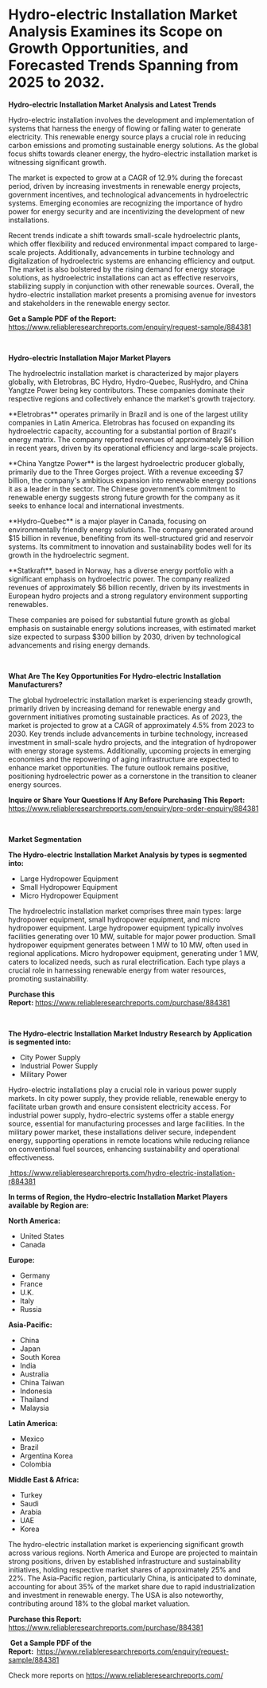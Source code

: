 <p><h1>Hydro-electric Installation Market Analysis Examines its Scope on Growth Opportunities, and Forecasted Trends Spanning from 2025 to 2032.</h1></p><p><strong>Hydro-electric Installation Market Analysis and Latest Trends</strong></p>
<p><p>Hydro-electric installation involves the development and implementation of systems that harness the energy of flowing or falling water to generate electricity. This renewable energy source plays a crucial role in reducing carbon emissions and promoting sustainable energy solutions. As the global focus shifts towards cleaner energy, the hydro-electric installation market is witnessing significant growth.</p><p>The market is expected to grow at a CAGR of 12.9% during the forecast period, driven by increasing investments in renewable energy projects, government incentives, and technological advancements in hydroelectric systems. Emerging economies are recognizing the importance of hydro power for energy security and are incentivizing the development of new installations. </p><p>Recent trends indicate a shift towards small-scale hydroelectric plants, which offer flexibility and reduced environmental impact compared to large-scale projects. Additionally, advancements in turbine technology and digitalization of hydroelectric systems are enhancing efficiency and output. The market is also bolstered by the rising demand for energy storage solutions, as hydroelectric installations can act as effective reservoirs, stabilizing supply in conjunction with other renewable sources. Overall, the hydro-electric installation market presents a promising avenue for investors and stakeholders in the renewable energy sector.</p></p>
<p><strong>Get a Sample PDF of the Report:&nbsp;</strong> <a href="https://www.reliableresearchreports.com/enquiry/request-sample/884381?utm_campaign=2784&utm_medium=2&utm_source=Github&utm_content=ia&utm_term=25022025&utm_id=hydro-electric-installation">https://www.reliableresearchreports.com/enquiry/request-sample/884381</a></p>
<p>&nbsp;</p>
<p><strong>Hydro-electric Installation Major Market Players</strong></p>
<p><p>The hydroelectric installation market is characterized by major players globally, with Eletrobras, BC Hydro, Hydro-Quebec, RusHydro, and China Yangtze Power being key contributors. These companies dominate their respective regions and collectively enhance the market's growth trajectory.</p><p>**Eletrobras** operates primarily in Brazil and is one of the largest utility companies in Latin America. Eletrobras has focused on expanding its hydroelectric capacity, accounting for a substantial portion of Brazil's energy matrix. The company reported revenues of approximately $6 billion in recent years, driven by its operational efficiency and large-scale projects.</p><p>**China Yangtze Power** is the largest hydroelectric producer globally, primarily due to the Three Gorges project. With a revenue exceeding $7 billion, the company's ambitious expansion into renewable energy positions it as a leader in the sector. The Chinese government’s commitment to renewable energy suggests strong future growth for the company as it seeks to enhance local and international investments.</p><p>**Hydro-Quebec** is a major player in Canada, focusing on environmentally friendly energy solutions. The company generated around $15 billion in revenue, benefiting from its well-structured grid and reservoir systems. Its commitment to innovation and sustainability bodes well for its growth in the hydroelectric segment.</p><p>**Statkraft**, based in Norway, has a diverse energy portfolio with a significant emphasis on hydroelectric power. The company realized revenues of approximately $6 billion recently, driven by its investments in European hydro projects and a strong regulatory environment supporting renewables.</p><p>These companies are poised for substantial future growth as global emphasis on sustainable energy solutions increases, with estimated market size expected to surpass $300 billion by 2030, driven by technological advancements and rising energy demands.</p></p>
<p>&nbsp;</p>
<p><strong>What Are The Key Opportunities For Hydro-electric Installation Manufacturers?</strong></p>
<p><p>The global hydroelectric installation market is experiencing steady growth, primarily driven by increasing demand for renewable energy and government initiatives promoting sustainable practices. As of 2023, the market is projected to grow at a CAGR of approximately 4.5% from 2023 to 2030. Key trends include advancements in turbine technology, increased investment in small-scale hydro projects, and the integration of hydropower with energy storage systems. Additionally, upcoming projects in emerging economies and the repowering of aging infrastructure are expected to enhance market opportunities. The future outlook remains positive, positioning hydroelectric power as a cornerstone in the transition to cleaner energy sources.</p></p>
<p><strong>Inquire or Share Your Questions If Any Before Purchasing This Report:</strong> <a href="https://www.reliableresearchreports.com/enquiry/pre-order-enquiry/884381?utm_campaign=2784&utm_medium=2&utm_source=Github&utm_content=ia&utm_term=25022025&utm_id=hydro-electric-installation">https://www.reliableresearchreports.com/enquiry/pre-order-enquiry/884381</a></p>
<p>&nbsp;</p>
<p><strong>Market Segmentation</strong></p>
<p><strong>The Hydro-electric Installation Market Analysis by types is segmented into:</strong></p>
<p><ul><li>Large Hydropower Equipment</li><li>Small Hydropower Equipment</li><li>Micro Hydropower Equipment</li></ul></p>
<p><p>The hydroelectric installation market comprises three main types: large hydropower equipment, small hydropower equipment, and micro hydropower equipment. Large hydropower equipment typically involves facilities generating over 10 MW, suitable for major power production. Small hydropower equipment generates between 1 MW to 10 MW, often used in regional applications. Micro hydropower equipment, generating under 1 MW, caters to localized needs, such as rural electrification. Each type plays a crucial role in harnessing renewable energy from water resources, promoting sustainability.</p></p>
<p><strong>Purchase this Report:&nbsp;</strong><a href="https://www.reliableresearchreports.com/purchase/884381?utm_campaign=2784&utm_medium=2&utm_source=Github&utm_content=ia&utm_term=25022025&utm_id=hydro-electric-installation">https://www.reliableresearchreports.com/purchase/884381</a></p>
<p>&nbsp;</p>
<p><strong>The Hydro-electric Installation Market Industry Research by Application is segmented into:</strong></p>
<p><ul><li>City Power Supply</li><li>Industrial Power Supply</li><li>Military Power</li></ul></p>
<p><p>Hydro-electric installations play a crucial role in various power supply markets. In city power supply, they provide reliable, renewable energy to facilitate urban growth and ensure consistent electricity access. For industrial power supply, hydro-electric systems offer a stable energy source, essential for manufacturing processes and large facilities. In the military power market, these installations deliver secure, independent energy, supporting operations in remote locations while reducing reliance on conventional fuel sources, enhancing sustainability and operational effectiveness.</p></p>
<p><a href="https://www.reliableresearchreports.com/hydro-electric-installation-r884381?utm_campaign=2784&utm_medium=2&utm_source=Github&utm_content=ia&utm_term=25022025&utm_id=hydro-electric-installation">&nbsp;https://www.reliableresearchreports.com/hydro-electric-installation-r884381</a></p>
<p><strong>In terms of Region, the Hydro-electric Installation Market Players available by Region are:</strong></p>
<p>
    <p> <strong> North America: </strong>
        <ul>
            <li>United States</li>
            <li>Canada</li>
        </ul>
        </p> 
    <p> <strong> Europe: </strong>
        <ul>
            <li>Germany</li>
            <li>France</li>
            <li>U.K.</li>
            <li>Italy</li>
            <li>Russia</li>
        </ul>
        </p> 
    <p> <strong> Asia-Pacific: </strong>
        <ul>
            <li>China</li>
            <li>Japan</li>
            <li>South Korea</li>
            <li>India</li>
            <li>Australia</li>
            <li>China Taiwan</li>
            <li>Indonesia</li>
            <li>Thailand</li>
            <li>Malaysia</li>
        </ul>
        </p> 
    <p> <strong> Latin America: </strong>
        <ul>
            <li>Mexico</li>
            <li>Brazil</li>
            <li>Argentina Korea</li>
            <li>Colombia</li>
        </ul>
        </p> 
    <p> <strong> Middle East & Africa: </strong>
        <ul>
            <li>Turkey</li>
            <li>Saudi</li>
            <li>Arabia</li>
            <li>UAE</li>
            <li>Korea</li>
        </ul>
    </p>
    </p>
<p><p>The hydro-electric installation market is experiencing significant growth across various regions. North America and Europe are projected to maintain strong positions, driven by established infrastructure and sustainability initiatives, holding respective market shares of approximately 25% and 22%. The Asia-Pacific region, particularly China, is anticipated to dominate, accounting for about 35% of the market share due to rapid industrialization and investment in renewable energy. The USA is also noteworthy, contributing around 18% to the global market valuation.</p></p>
<p><strong>Purchase this Report: </strong><a href="https://www.reliableresearchreports.com/purchase/884381?utm_campaign=2784&utm_medium=2&utm_source=Github&utm_content=ia&utm_term=25022025&utm_id=hydro-electric-installation">https://www.reliableresearchreports.com/purchase/884381</a></p>
<p>&nbsp;<strong>Get a Sample PDF of the Report:&nbsp;&nbsp;</strong><a href="https://www.reliableresearchreports.com/enquiry/request-sample/884381?utm_campaign=2784&utm_medium=2&utm_source=Github&utm_content=ia&utm_term=25022025&utm_id=hydro-electric-installation">https://www.reliableresearchreports.com/enquiry/request-sample/884381</a></p>
<p><strong></strong></p>
<p>Check more reports on <a href="https://www.reliableresearchreports.com/?utm_campaign=2784&utm_medium=2&utm_source=Github&utm_content=ia&utm_term=25022025&utm_id=hydro-electric-installation">https://www.reliableresearchreports.com/</a></p>